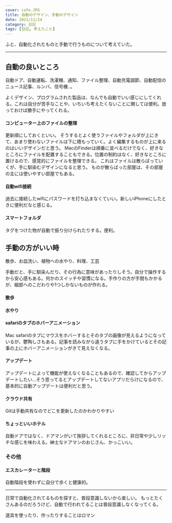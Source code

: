 ```yaml
---
cover: cafe.JPG
title: 自動のデザイン、手動のデザイン
date: 2021/11/24
category: 日記
tags: [日記, 考えたこと]
---
```


ふと、自動化されたものと手動で行うものについて考えていた。

<!--more-->

---

## 自動の良いところ

自動ドア、自動運転、洗濯機、通知、ファイル整理、自動充電調節、自動配信のニュース記事、ルンバ、信号機..。

よくデザイン、プログラムされた製品は、なんでも自動でいい感じにしてくれる。これは自分が苦手なことや、いちいち考えたくないことに関しては便利。放っておけば勝手にやってくれる。

#### コンピューター上のファイルの整理 
更新順にしておくといい。
そうするとよく使うファイルやフォルダが上にきて、あまり使わないファイルは下に積もっていく。よく編集するものが上に来るのはいいデザインだと思う。
MacのFinderは順番に並べるだけでなく、好きなところにファイルを配置することもできる。位置の制約はなく、好きなところに置けるので、感覚的にファイルを整理できる。
これはファイルは散らばっていくが、手に馴染むデザインになると思う。
ものが散らばった部屋は、その部屋の主には使いやすい部屋でもある。

#### 自動wifi接続
過去に接続したwifiにパスワードを打ち込まなくていい。新しいiPhoneにしたときに便利だなと感じる。

#### スマートフォルダ
タグをつけた物が自動で振り分けられたりする。便利。

## 手動の方がいい時

散歩、お皿洗い、植物への水やり、料理、工芸

手動だと、手に馴染んだり、その行為に意味があったりしそう。自分で操作するから安心感もある。何かのスイッチや習慣になる。手作りの方が手間もかかるが、細部へのこだわりや1つしかないものが作れる。

#### 散歩

#### 水やり

#### safariのタブのホバーアニメーション
Mac safariのタブにマウスをホバーするとそのタブの画像が見えるようになっているが、鬱陶しさもある。記事を読みながら違うタブに手をかけているとその記事の上にホバーアニメーションがきて見えなくなる。

#### アップデート
アップデートによって機能が使えなくなることもあるので、確認してからアップデートしたい...そう思ってるとアップデートしてないアプリだらけになるので、基本的に自動アップデートは便利だと思う。

#### クラウド共有
Gitは手動共有なのでどこを更新したのかわかりやすい

#### ちょっといいホテル
自動ドアではなく、ドアマンがいて挨拶してくれるところに、非日常や少しリッチな感じを味わえる。紳士なドアマンのおじさん、かっこいい。

### その他

#### エスカレーターと階段
自動階段を使わずに自分で歩くと健康的。

---

日常で自動化されてるものを探すと、普段意識しないから楽しい。
もっとたくさんあるのだろうけど、自動で行われてることは普段意識しなくなってくる。

道具を使ったり、作ったりすることはロマン